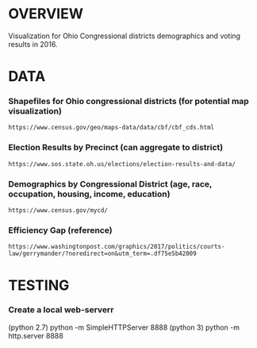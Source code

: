 # OVERVIEW #
Visualization for Ohio Congressional districts demographics and voting results in 2016.

# DATA #
### Shapefiles for Ohio congressional districts (for potential map visualization)
    https://www.census.gov/geo/maps-data/data/cbf/cbf_cds.html
### Election Results by Precinct (can aggregate to district)
    https://www.sos.state.oh.us/elections/election-results-and-data/
### Demographics by Congressional District (age, race, occupation, housing, income, education)
    https://www.census.gov/mycd/
### Efficiency Gap (reference)
    https://www.washingtonpost.com/graphics/2017/politics/courts-law/gerrymander/?noredirect=on&utm_term=.df75e5b42009

# TESTING #
### Create a local web-serverr
(python 2.7) python -m SimpleHTTPServer 8888
(python 3)   python -m http.server 8888